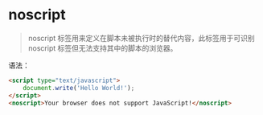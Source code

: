# noscript

> noscript 标签用来定义在脚本未被执行时的替代内容，此标签用于可识别 noscript 标签但无法支持其中的脚本的浏览器。

语法：

```html
<script type="text/javascript">
    document.write('Hello World!');
</script>
<noscript>Your browser does not support JavaScript!</noscript>
```